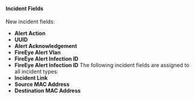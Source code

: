 
#### Incident Fields
New incident fields:
- **Alert Action**
- **UUID**
- **Alert Acknowledgement**
- **FireEye Alert Vlan**
- **FireEye Alert Infection ID**
- **FireEye Alert Infection ID**
The following incident fields are assigned to all incident types:
- **Incident Link**
- **Source MAC Address**
- **Destination MAC Address**